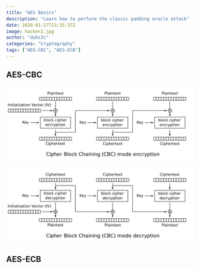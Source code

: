 ```yaml
---
title: "AES Basics"
description: "Learn how to perform the classic padding oracle attack"
date: 2020-01-27T13:33:37Z
image: hacker2.jpg
author: "dubs3c"
categories: "Cryptography"
tags: ["AES-CBC", "AES-ECB"]
---
```




## AES-CBC
![images/CBC_encryption.png](images/CBC_encryption.png)


![images/CBC_decryption.png](images/CBC_decryption.png)


## AES-ECB